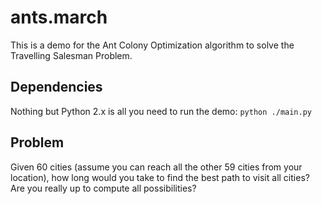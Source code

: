 ants.march
==========

This is a demo for the Ant Colony Optimization algorithm to solve the
Travelling Salesman Problem.

## Dependencies

Nothing but Python 2.x is all you need to run the demo:
``python ./main.py``

## Problem

Given 60 cities (assume you can reach all the other 59 cities from your location),
how long would you take to find the best path to visit all cities? Are you really up
to compute all possibilities?

